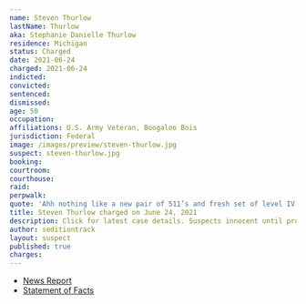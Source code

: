 ```yaml
---
name: Steven Thurlow
lastName: Thurlow
aka: Stephanie Danielle Thurlow
residence: Michigan
status: Charged
date: 2021-06-24
charged: 2021-06-24
indicted:
convicted:
sentenced:
dismissed:
age: 50
occupation:
affiliations: U.S. Army Veteran, Boogaloo Bois
jurisdiction: Federal
image: /images/preview/steven-thurlow.jpg
suspect: steven-thurlow.jpg
booking:
courtroom:
courthouse:
raid:
perpwalk:
quote: 'Ahh nothing like a new pair of 511’s and fresh set of level IV SAPI’s in the plate carrier to go “peacefully protest” with.'
title: Steven Thurlow charged on June 24, 2021
description: Click for latest case details. Suspects innocent until proven guilty.
author: seditiontrack
layout: suspect
published: true
charges:
---
```

- [News Report](https://www.macombdaily.com/2021/06/30/st-clair-shores-man-accused-of-participating-in-jan-6-capitol-insurrection/)
- [Statement of Facts](https://www.justice.gov/usao-dc/case-multi-defendant/file/1407971/download)
